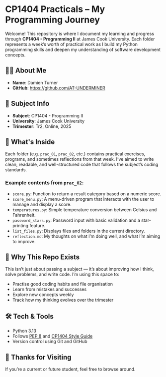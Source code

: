 # CP1404 Practicals – My Programming Journey

Welcome! This repository is where I document my learning and progress through **CP1404 - Programming II** at James Cook
University. Each folder represents a week’s worth of practical work as I build my Python programming skills and deepen
my understanding of software development concepts.

## 🙋‍♂️ About Me

- **Name**: Damien Turner
- **GitHub**: https://github.com/AT-UNDERMINER

## 📅 Subject Info

- **Subject**: CP1404 - Programming II
- **University**: James Cook University
- **Trimester**: Tr2, Online, 2025

## 📁 What's Inside

Each folder (e.g. `prac_01`, `prac_02`, etc.) contains practical exercises, programs, and sometimes reflections from
that week. I’ve aimed to write clean, readable, and well-structured code that follows the subject’s coding standards.

### Example contents from `prac_02`:

- `score.py`: Function to return a result category based on a numeric score.
- `score_menu.py`: A menu-driven program that interacts with the user to manage and display a score.
- `temperatures.py`: Simple temperature conversion between Celsius and Fahrenheit.
- `password_stars.py`: Password input with basic validation and a star-printing feature.
- `list_files.py`: Displays files and folders in the current directory.
- `reflection.md`: My thoughts on what I’m doing well, and what I’m aiming to improve.

## 🧠 Why This Repo Exists

This isn’t just about passing a subject — it’s about improving how I think, solve problems, and write code. I’m using
this space to:

- Practise good coding habits and file organisation
- Learn from mistakes and successes
- Explore new concepts weekly
- Track how my thinking evolves over the trimester

## 🛠 Tech & Tools

- Python 3.13
- Follows [PEP 8](https://peps.python.org/pep-0008/) and [CP1404 Style Guide](https://github.com/CP1404/Starter/wiki/Style-Guide)
- Version control using Git and GitHub

## 🙌 Thanks for Visiting

If you’re a current or future student, feel free to browse around.

